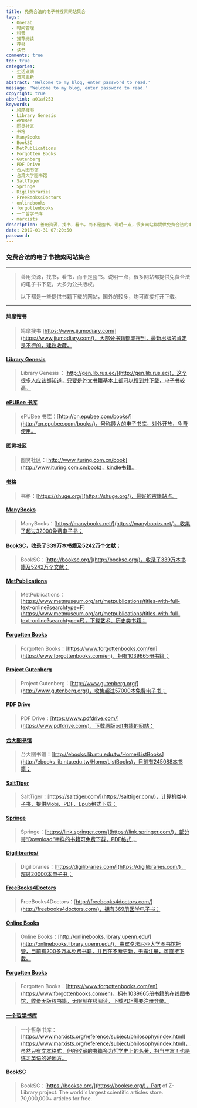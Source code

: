 ```yaml
---
title: 免费合法的电子书搜索网站集合
tags:
  - OneTab
  - 时间管理
  - 科普
  - 推荐阅读
  - 荐书
  - 读书
comments: true
toc: true
categories:
  - 生活点滴
  - 日常更新
abstract: 'Welcome to my blog, enter password to read.'
message: 'Welcome to my blog, enter password to read.'
copyright: true
abbrlink: a01af253
keywords:
  - 鸠摩搜书
  - Library Genesis
  - ePUBee
  - 图灵社区
  - 书格
  - ManyBooks
  - BookSC
  - MetPublications
  - Forgotten Books
  - Gutenberg
  - PDF Drive
  - 台大图书馆
  - 台湾大学图书馆
  - SaltTiger
  - Springe
  - Digilibraries
  - FreeBooks4Doctors
  - onlinebooks
  - forgottenbooks
  - 一个哲学书库
  - marxists
description: 善用资源，找书，看书，而不是囤书。说明一点，很多网站都提供免费合法的电子书下载，大多为公共版权。以下都是一些提供书籍下载的网站，国外的较多，均可直接打开下载。
date: 2019-01-31 07:20:50
password:
---
```

<script type="text/javascript" src="/js/src/bai.js"></script>

### 免费合法的电子书搜索网站集合
---

> 善用资源，找书，看书，而不是囤书。说明一点，很多网站都提供免费合法的电子书下载，大多为公共版权。
>
> 以下都是一些提供书籍下载的网站，国外的较多，均可直接打开下载。

---

#### [鸠摩搜书](https://www.jiumodiary.com/)
> 鸠摩搜书 [https://www.jiumodiary.com/](https://www.jiumodiary.com/)，大部分书籍都能搜到，最新出版的肯定是不行的，建议收藏。

#### [Library Genesis](http://gen.lib.rus.ec/)
> Library Genesis ：[http://gen.lib.rus.ec/](http://gen.lib.rus.ec/)，这个很多人应该都知道，只要是外文书籍基本上都可以搜到并下载，电子书较高。

#### [ePUBee 书库](http://cn.epubee.com/books/)
> ePUBee 书库：[http://cn.epubee.com/books/](http://cn.epubee.com/books/)，号称最大的电子书库，对外开放，免费使用。

#### [图灵社区](http://www.ituring.com.cn/book)
> 图灵社区：[http://www.ituring.com.cn/book](http://www.ituring.com.cn/book)，kindle书籍。

#### [书格](https://shuge.org/)
> 书格：[https://shuge.org/](https://shuge.org/)，最好的古籍站点。

#### [ManyBooks](https://manybooks.net/)
> ManyBooks：[https://manybooks.net/](https://manybooks.net/)，收集了超过32000免费电子书；

#### [BookSC](http://booksc.org/)，收录了339万本书籍及5242万个文献；
> BookSC：[http://booksc.org/](http://booksc.org/)，收录了339万本书籍及5242万个文献；

#### [MetPublications](https://www.metmuseum.org/art/metpublications/titles-with-full-text-online?searchtype=F)
> MetPublications：[https://www.metmuseum.org/art/metpublications/titles-with-full-text-online?searchtype=F](https://www.metmuseum.org/art/metpublications/titles-with-full-text-online?searchtype=F)，下载艺术、历史类书籍；

#### [Forgotten Books](https://www.forgottenbooks.com/en)
> Forgotten Books：[https://www.forgottenbooks.com/en](https://www.forgottenbooks.com/en)，拥有1039665册书籍；

#### [Project Gutenberg](http://www.gutenberg.org/)
> Project Gutenberg：[http://www.gutenberg.org/](http://www.gutenberg.org/)，收集超过57000本免费电子书；

#### [PDF Drive](https://www.pdfdrive.com/)
> PDF Drive：[https://www.pdfdrive.com/](https://www.pdfdrive.com/)，下载原版pdf书籍的网站；

#### [台大图书馆](http://ebooks.lib.ntu.edu.tw/Home/ListBooks)
> 台大图书馆：[http://ebooks.lib.ntu.edu.tw/Home/ListBooks](http://ebooks.lib.ntu.edu.tw/Home/ListBooks)，目前有245088本书籍；

#### [SaltTiger](https://salttiger.com/)
> SaltTiger：[https://salttiger.com/](https://salttiger.com/)，计算机类电子书，提供Mobi、PDF、Epub格式下载；

#### [Springe](https://link.springer.com/)
> Springe：[https://link.springer.com/](https://link.springer.com/)，部分带“Download”字样的书籍可免费下载，PDF格式；

#### [Digilibraries/](https://digilibraries.com/)
> Digilibraries：[https://digilibraries.com/](https://digilibraries.com/)，超过20000本电子书；

#### [FreeBooks4Doctors](http://freebooks4doctors.com/)
> FreeBooks4Doctors：[http://freebooks4doctors.com/](http://freebooks4doctors.com/)，拥有369册医学电子书；

#### [Online Books](http://onlinebooks.library.upenn.edu/)
> Online Books：[http://onlinebooks.library.upenn.edu/](http://onlinebooks.library.upenn.edu/)，由宾夕法尼亚大学图书馆托管，目前有200多万本免费书籍，并且在不断更新，无需注册，可直接下载。 ​

#### [Forgotten Books](https://www.forgottenbooks.com/en)
> Forgotten Books：[https://www.forgottenbooks.com/en](https://www.forgottenbooks.com/en)，拥有1039665册书籍的在线图书馆，收录无版权书籍，无限制在线阅读，下载PDF需要注册登录。 ​

#### [一个哲学书库](https://www.marxists.org/reference/subject/philosophy/index.html)
> 一个哲学书库：[https://www.marxists.org/reference/subject/philosophy/index.html](https://www.marxists.org/reference/subject/philosophy/index.html)，虽然只有文本格式，但所收藏的书籍多为哲学史上的名著，相当丰富！也是练习英语的好地方。

#### [BookSC](https://booksc.org/)
> BookSC：[https://booksc.org/](https://booksc.org/)，Part of Z-Library project. The world's largest scientific articles store. 70,000,000+ articles for free.
